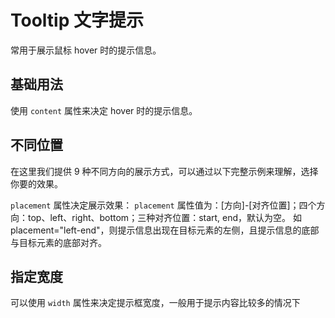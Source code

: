 <script setup>
import demo1 from './demo1.vue'
import demo2 from './demo2.vue'
import demo3 from './demo3.vue'
</script>

# Tooltip 文字提示

常用于展示鼠标 hover 时的提示信息。

## 基础用法

使用 `content` 属性来决定 hover 时的提示信息。

<preview comp-name="tooltip" demo-name="demo1">
  <demo1/>
</preview>

## 不同位置

在这里我们提供 9 种不同方向的展示方式，可以通过以下完整示例来理解，选择你要的效果。

`placement` 属性决定展示效果： `placement` 属性值为：[方向]-[对齐位置]；四个方向：top、left、right、bottom；三种对齐位置：start, end，默认为空。 如 placement="left-end"，则提示信息出现在目标元素的左侧，且提示信息的底部与目标元素的底部对齐。

<preview comp-name="tooltip" demo-name="demo2">
  <demo2/>
</preview>

## 指定宽度

可以使用 `width` 属性来决定提示框宽度，一般用于提示内容比较多的情况下

<preview comp-name="tooltip" demo-name="demo3">
  <demo3/>
</preview>
